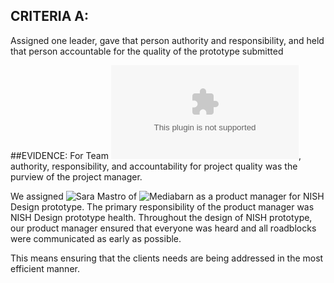 ## CRITERIA A: 
Assigned one leader, gave that person authority and responsibility, and held that person accountable for the quality of the prototype submitted

##EVIDENCE: 
For Team ![NISH](www.nishconsulting.com), authority, responsibility, and accountability for project quality was the purview of the project manager.

We assigned ![Sara Mastro](https://www.linkedin.com/profile/view?id=2380607&authType=NAME_SEARCH&authToken=ROLz&locale=en_US&trk=tyah&trkInfo=clickedVertical%3Amynetwork%2Cidx%3A1-1-1%2CtarId%3A1436224400856%2Ctas%3Asara%20mas) of ![Mediabarn](http://www.mediabarninc.com/) as a product manager for NISH Design prototype. The primary responsibility of the product manager was NISH Design prototype health. Throughout the design of NISH prototype, our product manager ensured that everyone was heard and all roadblocks were communicated as early as possible.

This means ensuring that the clients needs are being addressed in the most efficient manner.
